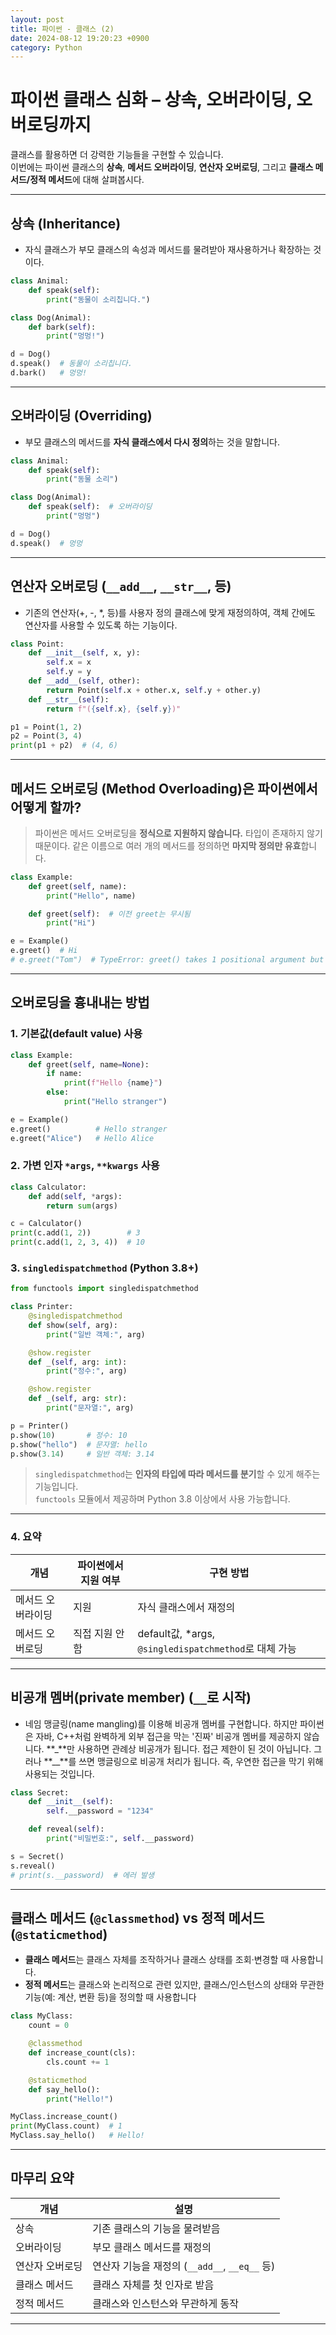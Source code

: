 ```yaml
---
layout: post
title: 파이썬 - 클래스 (2)
date: 2024-08-12 19:20:23 +0900
category: Python
---
```

# 파이썬 클래스 심화 – 상속, 오버라이딩, 오버로딩까지

클래스를 활용하면 더 강력한 기능들을 구현할 수 있습니다.  
이번에는 파이썬 클래스의 **상속**, **메서드 오버라이딩**, **연산자 오버로딩**, 그리고 **클래스 메서드/정적 메서드**에 대해 살펴봅시다.

---

## 상속 (Inheritance)

- 자식 클래스가 부모 클래스의 속성과 메서드를 물려받아 재사용하거나 확장하는 것이다.

```python
class Animal:
    def speak(self):
        print("동물이 소리칩니다.")

class Dog(Animal):
    def bark(self):
        print("멍멍!")

d = Dog()
d.speak()  # 동물이 소리칩니다.
d.bark()   # 멍멍!
```

---

## 오버라이딩 (Overriding)

- 부모 클래스의 메서드를 **자식 클래스에서 다시 정의**하는 것을 말합니다.

```python
class Animal:
    def speak(self):
        print("동물 소리")

class Dog(Animal):
    def speak(self):  # 오버라이딩
        print("멍멍")

d = Dog()
d.speak()  # 멍멍
```

---

## 연산자 오버로딩 (`__add__`, `__str__`, 등)

- 기존의 연산자(+, -, *, 등)를 사용자 정의 클래스에 맞게 재정의하여, 객체 간에도 연산자를 사용할 수 있도록 하는 기능이다.

```python
class Point:
    def __init__(self, x, y):
        self.x = x
        self.y = y
    def __add__(self, other):
        return Point(self.x + other.x, self.y + other.y)
    def __str__(self):
        return f"({self.x}, {self.y})"

p1 = Point(1, 2)
p2 = Point(3, 4)
print(p1 + p2)  # (4, 6)
```

---

## 메서드 오버로딩 (Method Overloading)은 파이썬에서 어떻게 할까?

> 파이썬은 메서드 오버로딩을 **정식으로 지원하지 않습니다.** 타입이 존재하지 않기 때문이다.
> 같은 이름으로 여러 개의 메서드를 정의하면 **마지막 정의만 유효**합니다.

```python
class Example:
    def greet(self, name):
        print("Hello", name)

    def greet(self):  # 이전 greet는 무시됨
        print("Hi")

e = Example()
e.greet()  # Hi
# e.greet("Tom")  # TypeError: greet() takes 1 positional argument but 2 were given
```

---

## 오버로딩을 흉내내는 방법

### 1. 기본값(default value) 사용

```python
class Example:
    def greet(self, name=None):
        if name:
            print(f"Hello {name}")
        else:
            print("Hello stranger")

e = Example()
e.greet()          # Hello stranger
e.greet("Alice")   # Hello Alice
```

### 2. 가변 인자 `*args`, `**kwargs` 사용

```python
class Calculator:
    def add(self, *args):
        return sum(args)

c = Calculator()
print(c.add(1, 2))        # 3
print(c.add(1, 2, 3, 4))  # 10
```

### 3. `singledispatchmethod` (Python 3.8+)

```python
from functools import singledispatchmethod

class Printer:
    @singledispatchmethod
    def show(self, arg):
        print("일반 객체:", arg)

    @show.register
    def _(self, arg: int):
        print("정수:", arg)

    @show.register
    def _(self, arg: str):
        print("문자열:", arg)

p = Printer()
p.show(10)       # 정수: 10
p.show("hello")  # 문자열: hello
p.show(3.14)     # 일반 객체: 3.14
```

> `singledispatchmethod`는 **인자의 타입에 따라 메서드를 분기**할 수 있게 해주는 기능입니다.  
> `functools` 모듈에서 제공하며 Python 3.8 이상에서 사용 가능합니다.

---

### 4. 요약

| 개념 | 파이썬에서 지원 여부 | 구현 방법 |
|------|---------------------|------------|
| 메서드 오버라이딩 | 지원 | 자식 클래스에서 재정의 |
| 메서드 오버로딩 | 직접 지원 안 함 | default값, *args, `@singledispatchmethod`로 대체 가능 |

---

## 비공개 멤버(private member) (`__`로 시작)

- 네임 맹글링(name mangling)를 이용해 비공개 멤버를 구현합니다. 하지만 파이썬은 자바, C++처럼 완벽하게 외부 접근을 막는 '진짜' 비공개 멤버를 제공하지 않습니다. **_**만 사용하면 관례상 비공개가 됩니다. 접근 제한이 된 것이 아닙니다. 그러나 **__**를 쓰면 맹글링으로 비공개 처리가 됩니다. 즉, 우연한 접근을 막기 위해 사용되는 것입니다.

```python
class Secret:
    def __init__(self):
        self.__password = "1234"

    def reveal(self):
        print("비밀번호:", self.__password)

s = Secret()
s.reveal()
# print(s.__password)  # 에러 발생
```

---

## 클래스 메서드 (`@classmethod`) vs 정적 메서드 (`@staticmethod`)

- **클래스 메서드**는 클래스 자체를 조작하거나 클래스 상태를 조회·변경할 때 사용합니다.
- **정적 메서드**는 클래스와 논리적으로 관련 있지만, 클래스/인스턴스의 상태와 무관한 기능(예: 계산, 변환 등)을 정의할 때 사용합니다

```python
class MyClass:
    count = 0

    @classmethod
    def increase_count(cls):
        cls.count += 1

    @staticmethod
    def say_hello():
        print("Hello!")

MyClass.increase_count()
print(MyClass.count)  # 1
MyClass.say_hello()   # Hello!
```

---

## 마무리 요약

| 개념 | 설명 |
|------|------|
| 상속 | 기존 클래스의 기능을 물려받음 |
| 오버라이딩 | 부모 클래스 메서드를 재정의 |
| 연산자 오버로딩 | 연산자 기능을 재정의 (`__add__`, `__eq__` 등) |
| 클래스 메서드 | 클래스 자체를 첫 인자로 받음 |
| 정적 메서드 | 클래스와 인스턴스와 무관하게 동작 |

---
